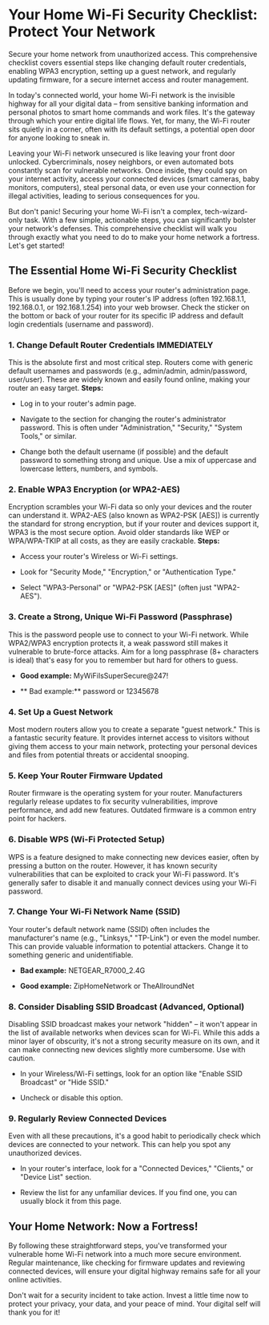 # Your Home Wi-Fi Security Checklist: Protect Your Network

Secure your home network from unauthorized access. This comprehensive checklist covers essential steps like changing default router credentials, enabling WPA3 encryption, setting up a guest network, and regularly updating firmware, for a secure internet access and router management.

In today's connected world, your home Wi-Fi network is the invisible highway for all your digital data – from sensitive banking information and personal photos to smart home commands and work files. It's the gateway through which your entire digital life flows. Yet, for many, the Wi-Fi router sits quietly in a corner, often with its default settings, a potential open door for anyone looking to sneak in.

Leaving your Wi-Fi network unsecured is like leaving your front door unlocked. Cybercriminals, nosey neighbors, or even automated bots constantly scan for vulnerable networks. Once inside, they could spy on your internet activity, access your connected devices (smart cameras, baby monitors, computers), steal personal data, or even use your connection for illegal activities, leading to serious consequences for you.

But don't panic! Securing your home Wi-Fi isn't a complex, tech-wizard-only task. With a few simple, actionable steps, you can significantly bolster your network's defenses. This comprehensive checklist will walk you through exactly what you need to do to make your home network a fortress. Let's get started!

## The Essential Home Wi-Fi Security Checklist
Before we begin, you'll need to access your router's administration page. This is usually done by typing your router's IP address (often 192.168.1.1, 192.168.0.1, or 192.168.1.254) into your web browser. Check the sticker on the bottom or back of your router for its specific IP address and default login credentials (username and password).

### 1. Change Default Router Credentials IMMEDIATELY

This is the absolute first and most critical step. Routers come with generic default usernames and passwords (e.g., admin/admin, admin/password, user/user). These are widely known and easily found online, making your router an easy target.
**Steps:**
* Log in to your router's admin page.

* Navigate to the section for changing the router's administrator password. This is often under "Administration," "Security," "System Tools," or similar.

* Change both the default username (if possible) and the default password to something strong and unique. Use a mix of uppercase and lowercase letters, numbers, and symbols.

### 2. Enable WPA3 Encryption (or WPA2-AES)

Encryption scrambles your Wi-Fi data so only your devices and the router can understand it. WPA2-AES (also known as WPA2-PSK [AES]) is currently the standard for strong encryption, but if your router and devices support it, WPA3 is the most secure option. Avoid older standards like WEP or WPA/WPA-TKIP at all costs, as they are easily crackable.
**Steps:**
* Access your router's Wireless or Wi-Fi settings.

* Look for "Security Mode," "Encryption," or "Authentication Type."

* Select "WPA3-Personal" or "WPA2-PSK [AES]" (often just "WPA2-AES").


### 3. Create a Strong, Unique Wi-Fi Password (Passphrase)

This is the password people use to connect to your Wi-Fi network. While WPA2/WPA3 encryption protects it, a weak password still makes it vulnerable to brute-force attacks. Aim for a long passphrase (8+ characters is ideal) that's easy for you to remember but hard for others to guess.

* **Good example:** MyWiFiIsSuperSecure@247!

* ** Bad example:** password or 12345678

### 4. Set Up a Guest Network

Most modern routers allow you to create a separate "guest network." This is a fantastic security feature. It provides internet access to visitors without giving them access to your main network, protecting your personal devices and files from potential threats or accidental snooping.


### 5. Keep Your Router Firmware Updated

Router firmware is the operating system for your router. Manufacturers regularly release updates to fix security vulnerabilities, improve performance, and add new features. Outdated firmware is a common entry point for hackers.

### 6. Disable WPS (Wi-Fi Protected Setup)

WPS is a feature designed to make connecting new devices easier, often by pressing a button on the router. However, it has known security vulnerabilities that can be exploited to crack your Wi-Fi password. It's generally safer to disable it and manually connect devices using your Wi-Fi password.


### 7. Change Your Wi-Fi Network Name (SSID)

Your router's default network name (SSID) often includes the manufacturer's name (e.g., "Linksys," "TP-Link") or even the model number. This can provide valuable information to potential attackers. Change it to something generic and unidentifiable.

* **Bad example:** NETGEAR_R7000_2.4G

* **Good example:** ZipHomeNetwork or TheAllroundNet

### 8. Consider Disabling SSID Broadcast (Advanced, Optional)

Disabling SSID broadcast makes your network "hidden" – it won't appear in the list of available networks when devices scan for Wi-Fi. While this adds a minor layer of obscurity, it's not a strong security measure on its own, and it can make connecting new devices slightly more cumbersome. Use with caution.

* In your Wireless/Wi-Fi settings, look for an option like "Enable SSID Broadcast" or "Hide SSID."

* Uncheck or disable this option.


### 9. Regularly Review Connected Devices

Even with all these precautions, it's a good habit to periodically check which devices are connected to your network. This can help you spot any unauthorized devices.
* In your router's interface, look for a "Connected Devices," "Clients," or "Device List" section.

* Review the list for any unfamiliar devices. If you find one, you can usually block it from this page.

## Your Home Network: Now a Fortress!

By following these straightforward steps, you've transformed your vulnerable home Wi-Fi network into a much more secure environment. Regular maintenance, like checking for firmware updates and reviewing connected devices, will ensure your digital highway remains safe for all your online activities.

Don't wait for a security incident to take action. Invest a little time now to protect your privacy, your data, and your peace of mind. Your digital self will thank you for it!

